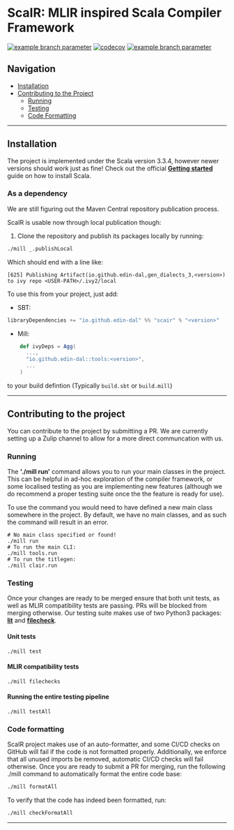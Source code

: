 ScaIR: MLIR inspired Scala Compiler Framework 
===
[![example branch parameter](https://github.com/edin-dal/scair/actions/workflows/tests.yml/badge.svg)](https://github.com/edin-dal/scair/actions/workflows/tests.yml/badge.svg?branch=main)
[![codecov](https://codecov.io/github/edin-dal/scair/graph/badge.svg?token=H3TBWG1YNT)](https://codecov.io/github/edin-dal/scair)
[![example branch parameter](https://img.shields.io/badge/license-Apache_2.0-blue)](https://github.com/edin-dal/scair/blob/main/LICENSE)

## Navigation
- [Installation](#installation)
- [Contributing to the Project](#contributing-to-the-project)
    - [Running](#running)
    - [Testing](#testing)  
    - [Code Formatting](#code-formatting) 

---

## Installation
The project is implemented under the Scala version 3.3.4, however newer versions should work just as fine! Check out the official **[Getting started](https://docs.scala-lang.org/getting-started/install-scala.html#:~:text=Using%20the%20Scala%20Installer%20(recommended%20way)&text=Install%20it%20on%20your%20system%20with%20the%20following%20instructions.&text=%26%26%20.%2Fcs%20setup-,Run%20the%20following%20command%20in%20your,following%20the%20on%2Dscreen%20instructions.&text=Download%20and%20execute%20the%20Scala,follow%20the%20on%2Dscreen%20instructions.)** guide on how to install Scala.

### As a dependency

We are still figuring out the Maven Central repository publication process.

ScaIR is usable now through local publication though:

1. Clone the repository and publish its packages locally by running:

```bash
./mill _.publishLocal
```

Which should end with a line like:

```
[625] Publishing Artifact(io.github.edin-dal,gen_dialects_3,<version>) to ivy repo <USER-PATH>/.ivy2/local
```

To use this from your project, just add:

- SBT:
```scala
libraryDependencies += "io.github.edin-dal" %% "scair" % "<version>"
```
- Mill:
```scala
    def ivyDeps = Agg(
      ...,
      "io.github.edin-dal::tools:<version>",
      ...
    )
```

to your build defintion (Typically `build.sbt` or `build.mill`)

---

## Contributing to the project

You can contribute to the project by submitting a PR. We are currently setting up a Zulip channel to allow for a more direct communcation with us.

### Running

The **'./mill run'** command allows you to run your main classes in the project. This can be helpful in ad-hoc exploration of the compiler framework, or some localised testing as you are implementing new features (although we do recommend a proper testing suite once the the feature is ready for use).

To use the command you would need to have defined a new main class somewhere in the project. By default, we have no main classes, and as such the command will result in an error.

```
# No main class specified or found!
./mill run
# To run the main CLI:
./mill tools.run
# To run the titlegen:
./mill clair.run
```

### Testing

Once your changes are ready to be merged ensure that both unit tests, as well as MLIR compatibility tests are passing. PRs will be blocked from merging otherwise. Our testing suite makes use of two Python3 packages: [**lit**](https://pypi.org/project/lit/) and [**filecheck**](https://pypi.org/project/filecheck/).

#### **Unit tests**
```
./mill test
```

#### **MLIR compatibility tests**
```
./mill filechecks
```

#### **Running the entire testing pipeline**
```
./mill testAll
```

### Code formatting
ScaIR project makes use of an auto-formatter, and some CI/CD checks on GitHub will fail if the code is not formatted properly. Additionally, we enforce that all unused imports be removed, automatic CI/CD checks will fail otherwise. Once you are ready to submit a PR for merging, run the following ./mill command to automatically format the entire code base:

```bash
./mill formatAll
```

To verify that the code has indeed been formatted, run:

```bash
./mill checkFormatAll
```
---